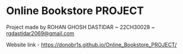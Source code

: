 # Online Bookstore PROJECT
Project made by ROHAN GHOSH DASTIDAR ~ 22CH30028 ~ rgdastidar2069@gmail.com

Website link - 
https://donobr1s.github.io/Online_Bookstore_PROJECT/
